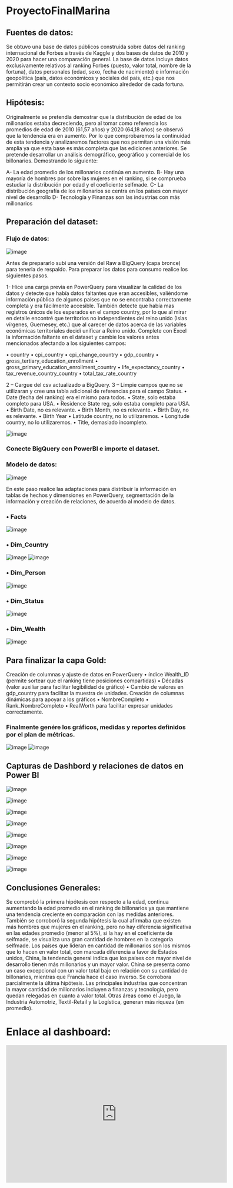 # ProyectoFinalMarina

## Fuentes de datos: 

Se obtuvo una base de datos públicos construida sobre datos del ranking internacional de Forbes a través de Kaggle y dos bases de datos de 2010 y 2020 para hacer una comparación general.
La base de datos incluye datos exclusivamente relativos al ranking Forbes (puesto, valor total, nombre de la fortuna), datos personales (edad, sexo, fecha de nacimiento) e información geopolítica (país, datos económicos y sociales del país, etc.) que nos permitirán crear un contexto socio económico alrededor de cada fortuna.


## Hipótesis:

Originalmente se pretendía demostrar que la distribución de edad de los millonarios estaba decreciendo, pero al tomar como referencia los promedios de edad de 2010 (61,57 años) y 2020 (64,18 años) se observó que la tendencia era en aumento. Por lo que comprobaremos la continuidad de esta tendencia y analizaremos factores que nos permitan una visión más amplia ya que esta base es más completa que las ediciones anteriores.
Se pretende desarrollar un análisis demográfico, geográfico y comercial de los billonarios.
Demostrando lo siguiente:


A- La edad promedio de los millonarios continúa en aumento.
B- Hay una mayoría de hombres por sobre las mujeres en el ranking, si se comprueba estudiar la distribución por edad y el coeficiente selfmade.
C- La distribución geografía de los millonarios se centra en los países con mayor nivel de desarrollo
D- Tecnología y Finanzas son las industrias con más millonarios




## Preparación del dataset:
### Flujo de datos:

 ![image](https://github.com/DataMarina4/ProyectoFinalMarina/assets/96702261/93b3789d-5ac4-41ca-81dd-216ab67a40ea)


Antes de prepararlo subí una versión del Raw a BigQuery (capa bronce) para tenerla de respaldo.
Para preparar los datos para consumo realice los siguientes pasos. 

1- Hice una carga  previa en PowerQuery para visualizar la calidad de los datos y detecte que había datos faltantes que eran accesibles, valiéndome información pública de algunos países que no se encontraba correctamente completa y era fácilmente accesible.
También detecte que había mas registros únicos de los esperados en el campo country, por lo que al mirar en detalle encontré que territorios no independientes del reino unido (Islas vírgenes, Guernesey, etc.) que al carecer de datos acerca de las variables económicas territoriales decidí unificar a Reino unido. 
Complete con Excel la información faltante en el dataset y cambie los valores antes mencionados afectando a los siguientes campos:

•	country
•	cpi_country
•	cpi_change_country
•	gdp_country
•	gross_tertiary_education_enrollment
•	gross_primary_education_enrollment_country
•	life_expectancy_country
•	tax_revenue_country_country
•	total_tax_rate_country

2 – Cargue del csv actualizado a BigQuery.
3 – Limpie campos que no se utilizaran y cree una tabla adicional de referencias para el campo Status.
•	Date (fecha del ranking) era el mismo para todos.
•	State, solo estaba completo para USA.
•	Residence State reg, solo estaba completo para USA.
•	Birth Date, no es relevante.
•	Birth Month, no es relevante.
•	Birth Day, no es relevante.
•	Birth Year
•	Latitude country, no lo utilizaremos.
•	Longitude country, no lo utilizaremos.
•	Title, demasiado incompleto.

![image](https://github.com/DataMarina4/ProyectoFinalMarina/assets/96702261/204550e5-9b0c-40b3-a2a8-3e81f59122a0)


 
### Conecte BigQuery con PowerBI e importe el dataset.

### Modelo de datos:

![image](https://github.com/DataMarina4/ProyectoFinalMarina/assets/96702261/be4f53c0-8318-4070-aa0b-60e15bc2790d)

   
En este paso realice las adaptaciones para distribuir la información en tablas de hechos y dimensiones en PowerQuery, segmentación de la información y creación de relaciones, de acuerdo al modelo de datos.

### •	Facts
![image](https://github.com/DataMarina4/ProyectoFinalMarina/assets/96702261/b93971cd-2564-40eb-bbfa-1abc115080b7)

 
### •	Dim_Country
 ![image](https://github.com/DataMarina4/ProyectoFinalMarina/assets/96702261/baaf0a1f-ea98-4723-b8b1-2269cb79ba55)
![image](https://github.com/DataMarina4/ProyectoFinalMarina/assets/96702261/99a38785-993d-4cd6-9140-d019e66b5b93)

### •	Dim_Person
 ![image](https://github.com/DataMarina4/ProyectoFinalMarina/assets/96702261/9a6d0781-4165-451a-b216-b3995980b037)

### •	Dim_Status
 ![image](https://github.com/DataMarina4/ProyectoFinalMarina/assets/96702261/f54e2618-6a8e-4f23-a29f-24a8a19975de)

### •	Dim_Wealth
![image](https://github.com/DataMarina4/ProyectoFinalMarina/assets/96702261/f62f5ef7-a7bc-43eb-a774-2f87c9677adc)

 ## Para finalizar la capa Gold:
 
 Creación de columnas y ajuste de datos en PowerQuery
•	índice Wealth_ID (permite sortear que el ranking tiene posiciones compartidas)
•	Décadas (valor auxiliar para facilitar legibilidad de gráfico)
•	Cambio de valores en gdp_country para facilitar la muestra de unidades.
Creación de columnas dinámicas para apoyar a los gráficos
•	NombreCompleto
•	Rank_NombreCompleto
•	RealWorth para facilitar expresar unidades correctamente.

### Finalmente genére los  gráficos, medidas y reportes definidos por el plan de métricas.

![image](https://github.com/DataMarina4/ProyectoFinalMarina/assets/96702261/98e139db-fcdc-43ca-b86a-3396328fcd8e)
 ![image](https://github.com/DataMarina4/ProyectoFinalMarina/assets/96702261/6aa8dac0-222a-4e10-ba5a-40c6c73d8c47)

 
## Capturas de Dashbord y relaciones de datos en Power BI
 
![image](https://github.com/DataMarina4/ProyectoFinalMarina/assets/96702261/4bfbb2fb-210f-4901-8f2e-2574a8b7c30d)

![image](https://github.com/DataMarina4/ProyectoFinalMarina/assets/96702261/9f616c2b-0c1c-4e5f-b9ec-616095f8df40)

 ![image](https://github.com/DataMarina4/ProyectoFinalMarina/assets/96702261/e6c1780a-16f2-4597-b50f-10e9b1555399)

 ![image](https://github.com/DataMarina4/ProyectoFinalMarina/assets/96702261/73e47c63-5789-4b09-92e8-869972217bc8)

 ![image](https://github.com/DataMarina4/ProyectoFinalMarina/assets/96702261/9ce1b5d3-6645-414f-b55a-21c2206c6f04)
   
 ![image](https://github.com/DataMarina4/ProyectoFinalMarina/assets/96702261/6794c10c-549d-4664-94a2-46c5df8b7843)

 ![image](https://github.com/DataMarina4/ProyectoFinalMarina/assets/96702261/8bacbc09-a437-4652-a284-8de9ee7b415f)

![image](https://github.com/DataMarina4/ProyectoFinalMarina/assets/96702261/bfc7e3d9-0f1e-473b-8a2a-fb75eb400c9d)


## Conclusiones Generales: 

Se comprobó la primera hipótesis con respecto a la edad, continua aumentando la edad promedio en el ranking de billonarios ya que mantiene una tendencia creciente en comparación con las medidas anteriores.
También se corroboró la segunda hipótesis la cual afirmaba que existen más hombres que mujeres en el ranking, pero no hay diferencia significativa en las edades promedio (menor al 5%), si la hay en el coeficiente de selfmade, se visualiza una gran cantidad de hombres en la categoría selfmade.
Los países que lideran en cantidad de millonarios son los mismos que lo hacen en valor total, con marcada diferencia a favor de Estados unidos, China, la tendencia general indica que los países con mayor nivel de desarrollo tienen más millonarios y un mayor valor.
China se presenta como un caso excepcional con un valor total bajo en relación con su cantidad de billonarios, mientras que Francia hace el caso inverso.
Se corrobora parcialmente la última hipótesis. Las principales industrias que concentran la mayor cantidad de millonarios incluyen a finanzas y tecnología, pero quedan relegadas en cuanto a valor total. Otras áreas como el Juego, la Industria Automotriz, Textil-Retail y la Logística, generan más riqueza (en promedio).

# Enlace al dashboard:

[<iframe title="proyecto final 1_0" width="600" height="373.5" src="https://app.powerbi.com/view?r=eyJrIjoiNWZlMzlkODYtMmMzMC00YTA0LTk3MDMtNzU1ZTM3YjVmNjY3IiwidCI6IjE4ZmMxNWE2LWM4YWYtNGY4Yy1hNWZhLTU3YWQ1ODBjYmRhZiIsImMiOjl9" frameborder="0" allowFullScreen="true"></iframe>](https://app.powerbi.com/view?r=eyJrIjoiNWZlMzlkODYtMmMzMC00YTA0LTk3MDMtNzU1ZTM3YjVmNjY3IiwidCI6IjE4ZmMxNWE2LWM4YWYtNGY4Yy1hNWZhLTU3YWQ1ODBjYmRhZiIsImMiOjl9)

